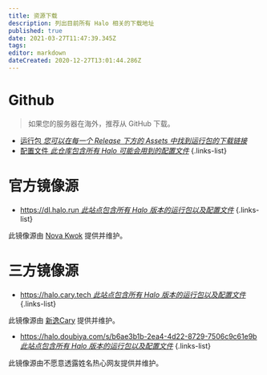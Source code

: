 ```yaml
---
title: 资源下载
description: 列出目前所有 Halo 相关的下载地址
published: true
date: 2021-03-27T11:47:39.345Z
tags: 
editor: markdown
dateCreated: 2020-12-27T13:01:44.286Z
---
```


# Github
> 如果您的服务器在海外，推荐从 GitHub 下载。

- [运行包 *您可以在每一个 Release 下方的 Assets 中找到运行包的下载链接*](https://github.com/halo-dev/halo/releases)
- [配置文件 *此仓库包含所有 Halo 可能会用到的配置文件*](https://github.com/halo-dev/halo-common)
{.links-list}

# 官方镜像源

- [https://dl.halo.run *此站点包含所有 Halo 版本的运行包以及配置文件*](https://dl.halo.run)
{.links-list}

此镜像源由 [Nova Kwok](https://nova.moe/) 提供并维护。

# 三方镜像源

- [https://halo.cary.tech *此站点包含所有 Halo 版本的运行包以及配置文件*](https://halo.cary.tech)
{.links-list}

此镜像源由 [新逸Cary](https://blog.xinac.cn) 提供并维护。

- [https://halo.doubiya.com/s/b6ae3b1b-2ea4-4d22-8729-7506c9c61e9b *此站点包含所有 Halo 版本的运行包以及配置文件*](https://halo.doubiya.com/s/b6ae3b1b-2ea4-4d22-8729-7506c9c61e9b)
{.links-list}

此镜像源由不愿意透露姓名热心网友提供并维护。